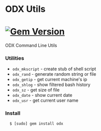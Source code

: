 # ODX Utils
[![Gem Version](https://badge.fury.io/rb/odx.svg)](http://badge.fury.io/rb/odx)
=========
ODX Command Line Utils

### Utilities

- `odx_mkscript` - create stub of shell script
- `odx_rand` - generate random string or file
- `odx_getip` - get current machine's ip
- `odx_shlog` - show filtered bash history
- `odx_sz` - get size of file 
- `odx_date` - show current date
- `odx_usr` - get current user name

### Install

```
  $ [sudo] gem install odx
```
